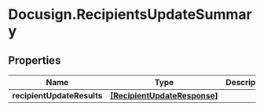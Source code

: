 # Docusign.RecipientsUpdateSummary

## Properties
Name | Type | Description | Notes
------------ | ------------- | ------------- | -------------
**recipientUpdateResults** | [**[RecipientUpdateResponse]**](RecipientUpdateResponse.md) |  | [optional] 


